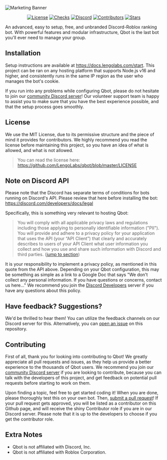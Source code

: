 ![Marketing Banner](https://i.gyazo.com/5f7d15ac56be78b2c294e0fa1f9d4b10.png)
<p align="center">
  <a href="https://github.com/LengoLabs/qbot/blob/master/LICENSE"><img alt="License" src="https://img.shields.io/github/license/LengoLabs/qbot?color=E76F51"></a>
  <a href="https://github.com/LengoLabs/qbot/commits/master"><img alt="Checks" src="https://img.shields.io/github/checks-status/LengoLabs/qbot/master?color=F4A261"></a>
  <a href="https://lengolabs.com/discord"><img alt="Discord" src="https://img.shields.io/badge/chat-on%20discord-E9C46A"></a>
  <a href="https://github.com/LengoLabs/qbot/graphs/contributors"><img alt="Contributors" src="https://img.shields.io/github/contributors/LengoLabs/qbot?color=2A9D8F"></a>
  <a href="https://github.com/LengoLabs/qbot/stargazers"><img alt="Stars" src="https://img.shields.io/github/stars/LengoLabs/qbot?color=264653"></a>
</p>
An advanced, easy to setup, free, and unbranded Discord-Roblox ranking bot. With powerful features and modular infrastructure, Qbot is the last bot you'll ever need to manage your group.

## Installation
Setup instructions are available at https://docs.lengolabs.com/start. This project can be ran on any hosting platform that supports Node.js v16 and higher, and consistently runs in the same IP region as the user who manages the bot's cookie.

If you run into any problems while configuring Qbot, please do not hesitate to join our [community Discord server](https://lengolabs.com/discord)! Our volunteer support team is happy to assist you to make sure that you have the best experience possible, and that the setup process goes smoothly.

## License
We use the MIT License, due to its permissive structure and the piece of mind it provides for contributors. We highly recommend you read the license before maintaining this project, so you have an idea of what is allowed, and what is not allowed.

> You can read the license here: https://github.com/LengoLabs/qbot/blob/master/LICENSE  

## Note on Discord API
Please note that the Discord has separate terms of conditions for bots running on Discord's API. Please review that here before installing the bot: https://discord.com/developers/docs/legal

Specifically, this is something very relevant to hosting Qbot:

> You will comply with all applicable privacy laws and regulations including those applying to personally identifiable information ("PII"). You will provide and adhere to a privacy policy for your application that uses the API (your “API Client”) that clearly and accurately describes to users of your API Client what user information you collect and how you use and share such information with Discord and third parties. ([jump to section](https://discord.com/developers/docs/legal#a-implement-good-privacy-practices))

It is your responsibility to implement a privacy policy, as mentioned in this quote from the API above. Depending on your Qbot configuration, this may be something as simple as a link to a Google Doc that says "We don't collect any personal information. If you have questions or concerns, contact us here..." We recommend you join the [Discord Developers](https://discord.gg/discord-developers) server if you have any questions about this policy.

## Have feedback? Suggestions?
We'd be thrilled to hear them! You can utilize the feedback channels on our Discord server for this. Alternatively, you can [open an issue](https://github.com/LengoLabs/qbot/issues) on this repository.

## Contributing
First of all, thank you for looking into contributing to Qbot! We greatly appreciate all pull requests and issues, as they help us provide a better experience to the thousands of Qbot users. We recommend you join our [community Discord server](https://lengolabs.com/discord) if you are looking to contribute, because you can talk with the developers of this project, and get feedback on potential pull requests before starting to work on them.

Upon finding a topic, feel free to get started coding it! When you are done, please thoroughly test this on your own bot. Then, [submit a pull request](https://github.com/LengoLabs/qbot/compare)! If your pull request gets approved, you will be listed as a contributor on this Github page, and will receive the shiny Contributor role if you are in our Discord server. Please note that it is up to the developers to choose if you get the contributor role.

## Extra Notes
* Qbot is not affiliated with Discord, Inc.
* Qbot is not affiliated with Roblox Corporation.
